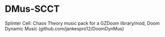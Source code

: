 # DMus-SCCT
Splinter Cell: Chaos Theory music pack for a GZDoom library/mod, Doom Dynamic Music (github.com/jankespro12/DoomDynMus)
